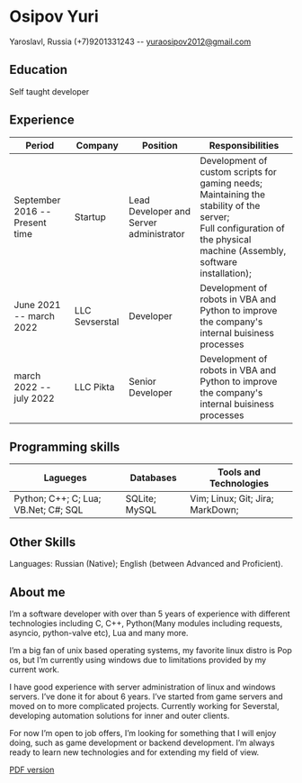 # Osipov Yuri
Yaroslavl, Russia
(+7)9201331243 -- yuraosipov2012@gmail.com

## Education
Self taught developer

## Experience

|Period|Company|Position|Responsibilities|
|---|---|---|---|
|September 2016 -- Present time | Startup | Lead Developer and Server administrator | Development of custom scripts for gaming needs; <br> Maintaining the stability of the server;<br> Full configuration of the physical machine (Assembly, software installation); |
|June 2021 -- march 2022 | LLC Sevserstal | Developer | Development of robots in VBA and Python to improve the company's internal buisiness processes |
|march 2022 -- july 2022 | LLC Pikta | Senior Developer | Development of robots in VBA and Python to improve the company's internal buisiness processes |

## Programming skills
|Lagueges|Databases|Tools and Technologies|
|---|---|---|
|Python; C++; C; Lua; VB.Net; C#; SQL|SQLite; MySQL|Vim; Linux; Git; Jira; MarkDown;|

## Other Skills

Languages: Russian (Native); English (between Advanced and Proficient).

## About me
I’m a software developer with over than 5 years of experience with different technologies including C, C++, Python(Many modules including requests, asyncio, python-valve etc), Lua and many more.

I’m a big fan of unix based operating systems, my favorite linux distro is Pop os, but I’m currently using windows due to limitations provided by my current work.

I have good experience with server administration of linux and windows servers. I’ve done it for about 6 years. I’ve started from game servers and moved on to more complicated projects.
Currently working for Severstal, developing automation solutions for  inner and outer clients. 

For now I’m open to job offers, I’m looking for something that I will enjoy doing, such as game development or backend development. I’m always ready to learn new technologies and for extending my field of view.

[PDF version](https://github.com/LutzGebelman/LutzGebelman.Github.io/blob/main/Osipov_Yuri_Developer_CV.pdf)
